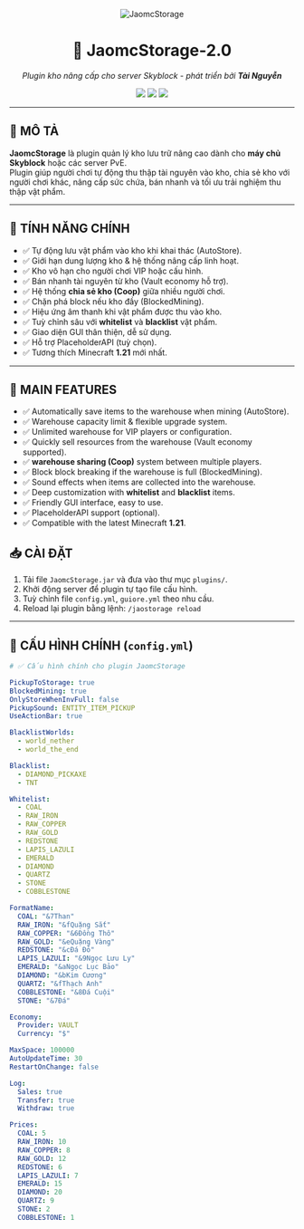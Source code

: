 <p align="center">
  <img src="https://img.shields.io/badge/JaomcStorage-2.0-green?style=for-the-badge&logo=storage" alt="JaomcStorage">
</p>

<h1 align="center">💎 JaomcStorage-2.0</h1>
<p align="center"><i>Plugin kho nâng cấp cho server Skyblock - phát triển bởi <b>Tài Nguyễn</b></i></p>

<p align="center">
  <img src="https://img.shields.io/badge/Minecraft-1.21+-blue?style=flat-square" />
  <img src="https://img.shields.io/badge/Plugin--Type-Skyblock--Storage-orange?style=flat-square" />
  <img src="https://img.shields.io/badge/Author-Tài%20Nguyễn-lightgrey?style=flat-square" />
</p>

---

## 🧰 MÔ TẢ

**JaomcStorage** là plugin quản lý kho lưu trữ nâng cao dành cho **máy chủ Skyblock** hoặc các server PvE.  
Plugin giúp người chơi tự động thu thập tài nguyên vào kho, chia sẻ kho với người chơi khác, nâng cấp sức chứa, bán nhanh và tối ưu trải nghiệm thu thập vật phẩm.

---

## 🔑 TÍNH NĂNG CHÍNH

- ✅ Tự động lưu vật phẩm vào kho khi khai thác (AutoStore).
- ✅ Giới hạn dung lượng kho & hệ thống nâng cấp linh hoạt.
- ✅ Kho vô hạn cho người chơi VIP hoặc cấu hình.
- ✅ Bán nhanh tài nguyên từ kho (Vault economy hỗ trợ).
- ✅ Hệ thống **chia sẻ kho (Coop)** giữa nhiều người chơi.
- ✅ Chặn phá block nếu kho đầy (BlockedMining).
- ✅ Hiệu ứng âm thanh khi vật phẩm được thu vào kho.
- ✅ Tuỳ chỉnh sâu với **whitelist** và **blacklist** vật phẩm.
- ✅ Giao diện GUI thân thiện, dễ sử dụng.
- ✅ Hỗ trợ PlaceholderAPI (tuỳ chọn).
- ✅ Tương thích Minecraft **1.21** mới nhất.

---

## 🔑 MAIN FEATURES

- ✅ Automatically save items to the warehouse when mining (AutoStore).
- ✅ Warehouse capacity limit & flexible upgrade system.
- ✅ Unlimited warehouse for VIP players or configuration.
- ✅ Quickly sell resources from the warehouse (Vault economy supported).
- ✅ **warehouse sharing (Coop)** system between multiple players.
- ✅ Block block breaking if the warehouse is full (BlockedMining).
- ✅ Sound effects when items are collected into the warehouse.
- ✅ Deep customization with **whitelist** and **blacklist** items.
- ✅ Friendly GUI interface, easy to use.
- ✅ PlaceholderAPI support (optional).
- ✅ Compatible with the latest Minecraft **1.21**.

## 📥 CÀI ĐẶT

1. Tải file `JaomcStorage.jar` và đưa vào thư mục `plugins/`.
2. Khởi động server để plugin tự tạo file cấu hình.
3. Tuỳ chỉnh file `config.yml`, `guiore.yml` theo nhu cầu.
4. Reload lại plugin bằng lệnh: `/jaostorage reload`

---

## 📁 CẤU HÌNH CHÍNH (`config.yml`)

```yaml
# ✅ Cấu hình chính cho plugin JaomcStorage

PickupToStorage: true
BlockedMining: true
OnlyStoreWhenInvFull: false
PickupSound: ENTITY_ITEM_PICKUP
UseActionBar: true

BlacklistWorlds:
  - world_nether
  - world_the_end

Blacklist:
  - DIAMOND_PICKAXE
  - TNT

Whitelist:
  - COAL
  - RAW_IRON
  - RAW_COPPER
  - RAW_GOLD
  - REDSTONE
  - LAPIS_LAZULI
  - EMERALD
  - DIAMOND
  - QUARTZ
  - STONE
  - COBBLESTONE

FormatName:
  COAL: "&7Than"
  RAW_IRON: "&fQuặng Sắt"
  RAW_COPPER: "&6Đồng Thô"
  RAW_GOLD: "&eQuặng Vàng"
  REDSTONE: "&cĐá Đỏ"
  LAPIS_LAZULI: "&9Ngọc Lưu Ly"
  EMERALD: "&aNgọc Lục Bảo"
  DIAMOND: "&bKim Cương"
  QUARTZ: "&fThạch Anh"
  COBBLESTONE: "&8Đá Cuội"
  STONE: "&7Đá"

Economy:
  Provider: VAULT
  Currency: "$"

MaxSpace: 100000
AutoUpdateTime: 30
RestartOnChange: false

Log:
  Sales: true
  Transfer: true
  Withdraw: true

Prices:
  COAL: 5
  RAW_IRON: 10
  RAW_COPPER: 8
  RAW_GOLD: 12
  REDSTONE: 6
  LAPIS_LAZULI: 7
  EMERALD: 15
  DIAMOND: 20
  QUARTZ: 9
  STONE: 2
  COBBLESTONE: 1
